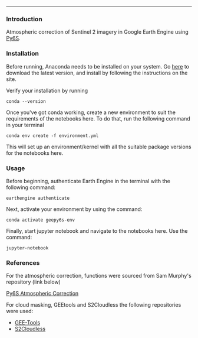 ____
### Introduction

Atmospheric correction of Sentinel 2 imagery in Google Earth Engine using [Py6S](http://py6s.readthedocs.io/en/latest/).

### Installation
Before running, Anaconda needs to be installed on your system. Go [here](https://www.anaconda.com/download/) to download the latest version, and install by following the instructions on the site.

Verify your installation by running

`conda --version`

Once you've got conda working, create a new environment to suit the requirements of the notebooks here. To do that, run the following command in your terminal

`conda env create -f environment.yml`

This will set up an environment/kernel with all the suitable package versions for the notebooks here.

### Usage

Before beginning, authenticate Earth Engine in the terminal with the following command:

`earthengine authenticate`

Next, activate your environment by using the command:

`conda activate geepy6s-env`

Finally, start jupyter notebook and navigate to the notebooks here. Use the command:

`jupyter-notebook`

### References
For the atmospheric correction, functions were sourced from Sam Murphy's repository (link below)

[Py6S Atmospheric Correction](https://github.com/samsammurphy/gee-atmcorr-S2)

For cloud masking, GEEtools and S2Cloudless the following repositories were used:

- [GEE-Tools](https://github.com/gee-community/gee_tools)
- [S2Cloudless](https://github.com/sentinel-hub/sentinel2-cloud-detector)
